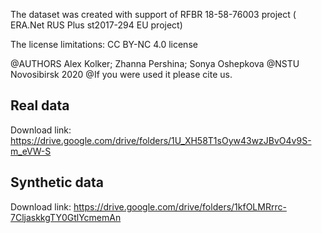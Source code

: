 The dataset was created with support of RFBR 18-58-76003 project ( ERA.Net RUS Plus st2017-294 EU project)

The license limitations: CC BY-NC 4.0 license

@AUTHORS Alex Kolker; Zhanna  Pershina; Sonya Oshepkova
@NSTU Novosibirsk 2020
@If you were used it please cite us.

## Real data

Download link: https://drive.google.com/drive/folders/1U_XH58T1sOyw43wzJBvO4v9S-m_eVW-S

## Synthetic data

Download link: https://drive.google.com/drive/folders/1kfOLMRrrc-7CljaskkgTY0GtlYcmemAn
